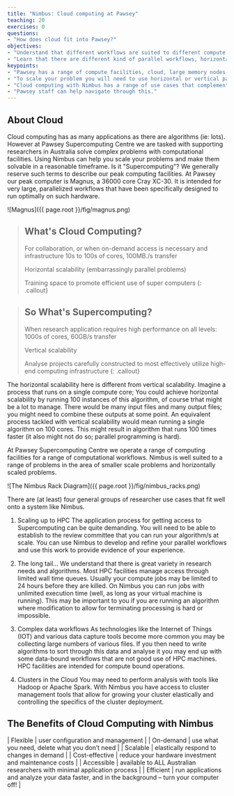 ```yaml
---
title: "Nimbus: Cloud computing at Pawsey"
teaching: 20
exercises: 0
questions:
- "How does cloud fit into Pawsey?"
objectives:
- "Understand that different workflows are suited to different compute facilities."
- "Learn that there are different kind of parallel workflows, horizontal and vertical parallelism."
keypoints:
- "Pawsey has a range of compute facilities, cloud, large memory nodes, GPU clusters, HPC clusters."
- "To scale your problem you will need to use horizontal or vertical parallel scaling."
- "Cloud computing with Nimbus has a range of use cases that complement our Supercomputing facilities."
- "Pawsey staff can help navigate through this."
---
```


## About Cloud
Cloud computing has as many applications as there are algorithms (ie: lots).  However at Pawsey Supercomputing Centre we are tasked with supporting researchers in Australia solve complex problems with computational facilities. Using Nimbus can help you scale your problems and make them solvable in a reasonable timeframe.  Is it "Supercomputing"?  We generally reserve such terms to describe our peak computing facilities.  At Pawsey our peak computer is Magnus, a 36000 core Cray XC-30.  It is intended for very large, parallelized workflows that have been specifically designed to run optimally on such hardware.

![Magnus]({{ page.root }}/fig/magnus.png)

> ## What's Cloud Computing?
>
> For collaboration, or when on-demand access is necessary and infrastructure 10s to 100s of cores, 100MB./s transfer
>
> Horizontal scalability (embarrassingly parallel problems)
>
> Training space to promote efficient use of super computers
{: .callout}

> ## So What's Supercomputing?
>
> When research application requires high performance on all levels: 1000s of cores, 60GB/s transfer
>
> Vertical scalability
>
> Analyse projects carefully constructed to most effectively utilize high-end computing infrastructure
{: .callout}

The horizontal scalability here is different from vertical scalability.  Imagine a process that runs on a single compute core;  You could achieve horizontal scalability by running 100 instances of this algorithm, of course trhat might be a lot to manage.  There would be many input files and many output files; you might need to combine these outputs at some point.  An equivalent process tackled with vertical scalability would mean running a single algorithm on 100 cores.  This might result in algorithm that runs 100 times faster (it also might not do so; parallel programming is hard).


At Pawsey Supercomputing Centre we operate a range of computing facilities for a range of computational workflows. Nimbus is well suited to a range of problems in the area of smaller scale problems and horizontally scaled problems.

![The Nimbus Rack Diagram]({{ page.root }}/fig/nimbus_racks.png)

There are (at least) four general groups of researcher use cases that fit well onto a system like Nimbus.

1. Scaling up to HPC
The application process for getting access to Supercomputing can be quite demanding.  You will need to be able to establish to the review committee that you can run your algorithm/s at scale.  You can use Nimbus to develop and refine your parallel workflows and use this work to provide evidence of your experience.

2. The long tail...
We understand that there is great variety in research needs and algorithms.  Most HPC facilities manage access through limited wall time queues.  Usually your compute jobs may be limited to 24 hours before they are killed.  On Nimbus you can run jobs with unlimited execution time (well, as long as your virtual machine is running). This may be important to you if you are running an algorithm where modification to allow for terminating processing is hard or impossible.

3. Complex data workflows
As technologies like the Internet of Things (IOT) and various data capture tools become more common you may be collecting large numbers of various files.  If you then need to write algorithms to sort through this data and analyse it you may end up with some data-bound workflows that are not good use of HPC machines.  HPC facilities are intended for compute bound operations.

4. Clusters in the Cloud
You may need to perform analysis with tools like Hadoop or Apache Spark.  With Nimbus you have access to cluster management tools that allow for growing your cluster elastically and controlling the specifics of the cluster deployment.

## The Benefits of Cloud Computing with Nimbus

| Flexible       |  user configuration and management                                                               |
| On-demand       |  use what you need, delete what you don’t need                                                   |
| Scalable        |  elastically respond to changes in demand                                                        |
| Cost-effective  |  reduce your hardware investment and maintenance costs                                           |
| Accessible      |  available to ALL Australian researchers with minimal application process                        |
| Efficient       |  run applications and analyze your data faster, and in the background – turn your computer off!  |
